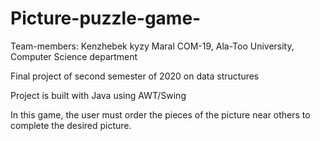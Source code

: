 # Picture-puzzle-game-
Team-members: Kenzhebek kyzy Maral COM-19, Ala-Too University, Computer Science department 

Final project of second semester of  2020 on data structures


Project is  built with Java using AWT/Swing

In this game, the user must order the pieces of the picture near others to complete the desired picture.


 
